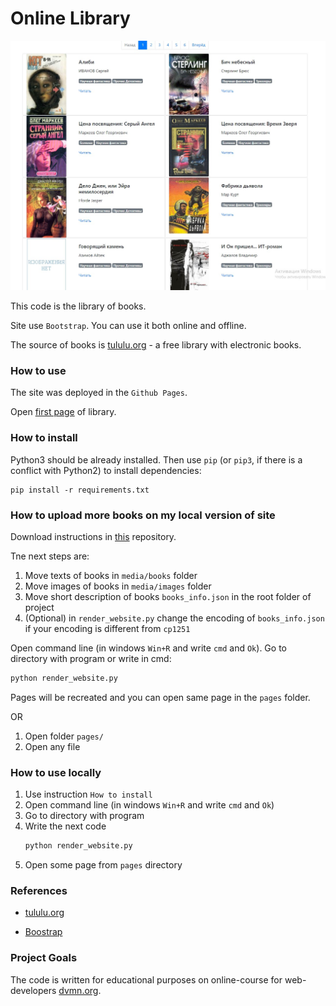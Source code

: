# Online Library

![](static/media/SiteScreenShot.jpg)

This code is the library of books. 

Site use `Bootstrap`. You can use it both online and offline.
 
The source of books is [tululu.org](http://tululu.org/) - a free library with electronic books. 
    
### How to use

The site was deployed in the `Github Pages`.

Open [first page](https://kirillyabl.github.io/OnlineLibrary/pages/index1.html) of library.

### How to install

Python3 should be already installed. 
Then use `pip` (or `pip3`, if there is a conflict with Python2) to install dependencies:
```
pip install -r requirements.txt
```

### How to upload more books on my local version of site

Download instructions in [this](https://github.com/KirillYabl/tululu_parser) repository.

Tne next steps are:
1. Move texts of books in `media/books` folder
2. Move images of books in `media/images` folder
3. Move short description of books `books_info.json` in the root folder of project
4. (Optional) in `render_website.py` change the encoding of `books_info.json` if your encoding is different from `cp1251` 

Open command line (in windows `Win+R` and write `cmd` and `Ok`). Go to directory with program or write in cmd:

```sh
python render_website.py
```

Pages will be recreated and you can open same page in the `pages` folder.

OR

1. Open folder `pages/`
2. Open any file

### How to use locally

1. Use instruction `How to install`
2. Open command line (in windows `Win+R` and write `cmd` and `Ok`)
3. Go to directory with program
4. Write the next code
    ```sh
    python render_website.py
    ```
5. Open some page from `pages` directory

### References

- [tululu.org](http://tululu.org/)

- [Boostrap](https://getbootstrap.com/)

### Project Goals

The code is written for educational purposes on online-course for web-developers [dvmn.org](https://dvmn.org/).

